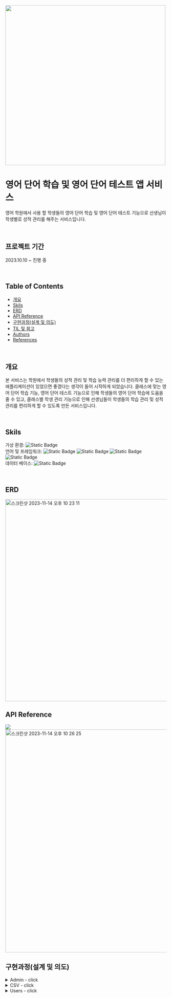 <img src="https://github.com/ks12b0000/VocaProject/assets/102012155/3eb94c47-ee4a-442c-b206-dd8e9dc8044d" width="500" height="500"/>

# 영어 단어 학습 및 영어 단어 테스트 앱 서비스
영어 학원에서 사용 할 학생들의 영어 단어 학습 및 영어 단어 테스트 기능으로 선생님이 학생별로 성적 관리를 해주는 서비스입니다.

<br/>

## 프로젝트 기간 
2023.10.10 ~ 진행 중

<br/>

## Table of Contents
- [개요](#개요)
- [Skils](#skils)
- [ERD](#erd)
- [API Reference](#api-reference)
- [구현과정(설계 및 의도)](<#구현과정(설계-및-의도)>)
- [TIL 및 회고](#til-및-회고)
- [Authors](#authors)
- [References](#references)

<br/>

## 개요
본 서비스는 학원에서 학생들의 성적 관리 및 학습 능력 관리를 더 편리하게 할 수 있는 애플리케이션이 있었으면 좋겠다는 생각이 들어 시작하게 되었습니다. 클래스에 맞는 영어 단어 학습 기능, 영어 단어 테스트 기능으로 인해 학생들의 영어 단어 학습에 도움을 줄 수 있고, 클래스별 학생 관리 기능으로 인해 선생님들이 학생들의 학습 관리 및 성적 관리를 편리하게 할 수 있도록 만든 서비스입니다.

<br/>

## Skils
가상 환경: ![Static Badge](https://img.shields.io/badge/Docker-blue) 
<br/>
언어 및 프레임워크: ![Static Badge](https://img.shields.io/badge/Java-red) 
![Static Badge](https://img.shields.io/badge/SpringBoot-grean)
![Static Badge](https://img.shields.io/badge/SpringDataJPA-grean)
![Static Badge](https://img.shields.io/badge/SpringSecurity-grean)
<br/>
데이터 베이스: ![Static Badge](https://img.shields.io/badge/mysql-blue)

<br/>

## ERD
<img width="632" alt="스크린샷 2023-11-14 오후 10 23 11" src="https://github.com/ks12b0000/VocaProject/assets/102012155/a6d8544b-7da7-4eda-a157-9a25935c4238">

<br/>

## API Reference
<img src="https://img.shields.io/badge/Swagger-6DB33F?style=for-the-badge&logo=SWAGGER&logoColor=white">
<img width="697" alt="스크린샷 2023-11-14 오후 10 26 25" src="https://github.com/ks12b0000/VocaProject/assets/102012155/da20074d-9d28-4e6b-8af8-dbcd88825f8a">

<br/>

## 구현과정(설계 및 의도)

<details>
<summary>Admin - click</summary>
  
  - **유저 목록 조회**

    1. 고려사항 : Admin 중 MasterAdmin은 전체 유저를 조회 가능 및 입력한 키워드에 맞는 클래스의 유저들을 조회할 수 있어야 하고, MiddleAdmin은 자신이 관리하는 클래스에 유저들만 조회할 수 있어야 한다.
    2. 구현과정 : Parameter로 넘어온 adminId로 관리자를 조회해서 만약 masterAdmin이면 Parameter로 넘어온 class의 값으로 전체 유저를 조회하거나, 값에 맞는 클래스의 유저들을 조회한다. 만약 masterAdmin이 아니면 자신이 관리하는 클래스의 유저들만 조회할 수 있도록 하고 UserListResponse(username, loginId, role, approval, className)에 맞게 매핑하여 리스트로 반환하도록 설계하였습니다.
   
 - **기능 사용 승인이 되지 않은 유저 조회**
    1. 고려사항 : 회원가입은 되었지만 아직 승인이 되지 않아 기능을 사용할 수 없는 유저만 조회해야한다.
    2. 구현과정 : DB에서 유저 정보에 Approval(승인)이 되지 않은 유저만 필터링 해서 조회해서 UserListResponse(username, loginId, role, approval, className)에 맞게 매핑하여 리스트로 반환하도록 설계하였습니다.

 - **유저 승인 여부 변경**
    1. 고려사항 : 유저의 승인을 허용하거나, 허용하지 않도록 변경해야한다.
    2. 구현과정 : RequestBody로 userLoginId, approval, role을 받아 approval = N이면 userLoginId에 맞는 유저의 승인을 허용하지 않도록 변경하고, approval = Y이면 승인을 허용하게 변경하도록 설계하였습니다.

 - **유저 정보 변경**
    1. 고려사항 : Admin 중 MasterAdmin은 전체 유저의 role, className만 변경 가능할 수 있어야 하고, MiddleAdmin은 자신이 관리하는 클래스에 유저의 className만 변경 가능할 수 있어야 한다.
    2. 구현과정 : Parameter로 넘어온 adminId로 관리자를 조회해서 만약 masterAdmin이면 RequestBody로 받은 role, className으로 유저의 정보를 변경하고, 만약 masterAdmin이 아니면 className으로 자신이 관리하는 클래스의 유저만의 정보를 변경하도록 설계했습니다.
  
 - **유저 비밀번호 변경**
    1. 고려사항 : Admin 중 MasterAdmin은 전체 유저의 password만 변경 가능할 수 있어야 하고, MiddleAdmin은 자신이 관리하는 클래스에 유저의 password만 변경 가능할 수 있어야 한다.
    2. 구현과정 : Parameter로 넘어온 adminId로 관리자를 조회해서 만약 masterAdmin이면 RequestBody로 받은 password를 받아 암호화하여 유저의 password를 변경하고, 만약 masterAdmin이 아니면 암호화한 password로 자신이 관리하는 클래스의 유저만의 password를 변경하도록 설계했습니다.
      
 - **유저 삭제**
    1. 고려사항 : MasterAdmin만이 유저를 삭제할 수 있고 MiddleAdmin은 API에 접근할 수 없어야 한다.
    2. 구현과정 : SpringSecurity를 이용해 MasterAdmin만이 API에 접근할 수 있도록 설정하였고, Parameter로 넘어온 userLoginId로 유저를 삭제하도록 설계했습니다.
  
 - **단어장 삭제**
    1. 고려사항 : MasterAdmin만이 단어장을 삭제할 수 있고 MiddleAdmin은 API에 접근할 수 없어야 한다.
    2. 구현과정 : SpringSecurity를 이용해 MasterAdmin만이 API에 접근할 수 있도록 설정하였고, Parameter로 넘어온 categoryId로 단어장을 삭제하도록 설계했습니다.
</details>

<details>
<summary>CSV - click</summary>
  
  - **CSV DB에 저장**
     1. 고려사항 : csv파일에 단어, 뜻, 카테고리, day로 저장된 단어장을 단어장 DB 컬럼에 맞게 매핑해야 한다.
     2. 구현과정 : MultipartFile로 csv파일을 받고, 파일을 읽어 각 행을 ,로 나눠 단어장 컬럼에 맞게 매핑해서 저장하고, 만약 ,로 나눴을 때 "안녕, 안녕1" 처럼 단어의 뜻이 여러개라 ,으로 나누면 매핑이 제대로 되지 않을 수 있어 행을 나눌 때 ""안에 있는 ,은 제외하도록 설계하였습니다.
</details>

<details>
<summary>Users - click</summary>
  
  - **유저 회원가입**
     1. 고려사항 : 유저는 이름, 로그인 아이디, 비밀번호로 회원가입을 할 수 있고, 만약 셋 중 하나라도 값이 들어오지 않거나, 중복된 아이디라면 예외처리를 해야한다. 회원가입이 되면 유저의 승인여부는 N, 권한은 ROLE_NULL로 자동 설정되어 있어야 한다.
     2. 구현과정 : RequestBody에 username, loginId, password를 입력 받아 만약 빈 값이 들어오면 예외처리를 해주기위해 Validated 어노테이션을 사용했고, loginId가 중복됐는지 확인하기 위해 loginId로 DB에 유저를 조회해서 있으면 예외처리를 해주고 없으면 password를 암호화해서 회원가입을 진행하도록 설계하였습니다.
   
  - **유저 로그인**
     1. 고려사항 : 로그인 아이디, 비밀번호로 로그인을 할 수 있고, 만약 빈 값이 들어오거나, 승인되지 않은 유저가 로그인을 요청했을 경우 예외처리를 해야한다. 로그인이 완료되면 JWT Token도 발급되어야 한다.
     2. 구현과정 : RequestBody에 loginId, password를 입력 받고, loginId로 DB에 유저를 조회해서 없거나, 있는데 승인여부가 N이라면 바로 예외처리를 해주고 있으면 유저의 password와 body로 받은 password가 일치한지 확인하고 JWT Token을 생성하도록 설계하였습니다.
     
</details>
